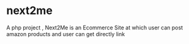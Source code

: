 # next2me
A php project , Next2Me is an Ecommerce Site at which user can post amazon products and user can get directly link

